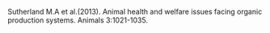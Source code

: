 Sutherland M.A et al.(2013). Animal health and welfare issues facing organic production systems. Animals 3:1021-1035.